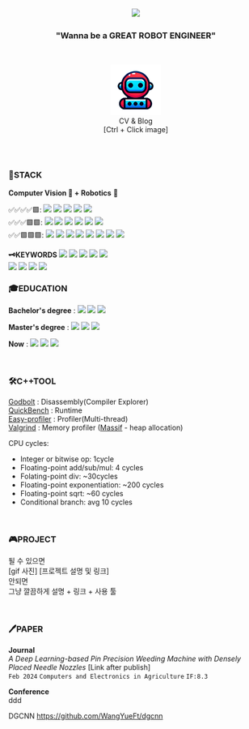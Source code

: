 <!-- <p align=center><img src="https://media.giphy.com/media/bzaNVfR0vPpAcYgcPt/giphy.gif" width="230"> -->
<h3 align="center"><img src="https://media.giphy.com/media/bzaNVfR0vPpAcYgcPt/giphy.gif" width="120"></h3>
<h3 align="center">"Wanna be a GREAT ROBOT ENGINEER"</h3>

<br/>

<p align=center>
         <a href="https://hyungjun-jin.github.io/"><img class="img-blog" src="https://github.com/HyungJun-Jin/HyungJun-Jin.github.io/blob/main/images/favicon/robot_favicon100.png" alt="dd"></a>
         <br/>
         <text>CV & Blog<br/>[Ctrl + Click image]</text>
</p>

<br/>
<br/>

### __💪STACK__
__Computer Vision 👀 + Robotics__ 🤖 <br/>

✅✅✅✅🟩:
<img src="https://img.shields.io/badge/Python-3670A0?style=flat-square&logo=python&logoColor=white" />
<img src="https://img.shields.io/badge/PyTorch-EE4C2C?style=flat-square&logo=PyTorch&logoColor=white">
<img src="https://img.shields.io/badge/TensorFlow-FF6F00?style=flat-square&logo=TensorFlow&logoColor=white">
<img src="https://img.shields.io/badge/Scikit_learn-1e90ff?style=flat-square&logo=Scikitlearn&logoColor=white"/>
<img src="https://img.shields.io/badge/ROS-181717?style=flat-square&logo=ROS&logoColor=white"/>\
✅✅✅🟩🟩:
<img src="https://img.shields.io/badge/C-A8B9CC?style=flat-square&logo=C&logoColor=white"/>
<img src="https://img.shields.io/badge/C++-00599C?style=flat-square&logo=C%2B%2B&logoColor=white"/>
<img src="https://img.shields.io/badge/-Docker-46a2f1?style=flat-square&logo=docker&logoColor=white" />
<img src="https://img.shields.io/badge/Git-F05032?style=flat-square&logo=git&logoColor=white"/>
<img src="https://img.shields.io/badge/GitHub-181717?style=flat-square&logo=GitHub&logoColor=white"/>
<img src="https://img.shields.io/badge/Arduino-008b8b?style=flat-square&logo=arduino&logoColor=white"/>\
✅✅🟩🟩🟩:
<img src="https://img.shields.io/badge/AutoCAD-dc143c?style=flat-square&logo=AutoCAD&logoColor=white"/>
<img src="https://img.shields.io/badge/jQuery-a52a2a?style=flat-square&logo=jquery&logoColor=white"/>
<img src="https://img.shields.io/badge/HTML5-E34F26?style=flat-square&logo=html5&logoColor=white" />
<img src="https://img.shields.io/badge/CSS3-4169e1?style=flat-square&logo=css3&logoColor=white" />
<img src="https://img.shields.io/badge/JavaScript-F7E600?style=flat-square&logo=javascript&logoColor=white"/>
<img src="https://img.shields.io/badge/Photoshop-31A8FF?style=flat-square&logo=Adobe photoshop&logoColor=white"/>
<img src="https://img.shields.io/badge/Illustrator-FF9A00?style=flat-square&logo=Adobe Illustrator&logoColor=white"/>
<img src="https://img.shields.io/badge/Premiere_Pro-9999FF?style=flat-square&logo=Adobe Premiere Pro&logoColor=white"/>
<!-- Keywords -->
__🗝️KEYWORDS__
<img src="https://img.shields.io/badge/Object_Detection-181717?style=flat-square"/> <img src="https://img.shields.io/badge/Semantic_Segmentation-181717?style=flat-square"/> <img src="https://img.shields.io/badge/Face Recognition-181717?style=flat-square"/> <img src="https://img.shields.io/badge/GAN-181717?style=flat-square"/> <img src="https://img.shields.io/badge/NeRF-181717?style=flat-square"/>\
<img src="https://img.shields.io/badge/JetsonBoard_&_RealSenseCAM-181717?style=flat-square"/> <img src="https://img.shields.io/badge/Sensor_Fusion-181717?style=flat-square"/> <img src="https://img.shields.io/badge/Motion_Planning_&_Control-181717?style=flat-square"/> <img src="https://img.shields.io/badge/SLAM-181717?style=flat-square"/>



### __🎓EDUCATION__
<!-- Bachelor's degree -->
__Bachelor's degree__ : <img src="https://img.shields.io/badge/Mechanical_Design_Engineering (NanoBioMechanicalSystem)-181717?style=flat-square"/> <img src="https://img.shields.io/badge/4.09/4.5 (Valedictorian😏)-181717?style=flat-square"/> <img src="https://img.shields.io/badge/JBNU(Korea)-181717?style=flat-square"/>
<!-- Master's degree -->
__Master's degree__ : <img src="https://img.shields.io/badge/Electronics and Information Engineering (Studied AI)-181717?style=flat-square"/> <img src="https://img.shields.io/badge/4.06/4.5-181717?style=flat-square"/> <img src="https://img.shields.io/badge/JBNU(Korea)-181717?style=flat-square"/>
<!-- NOW -->
__Now__ : <img src="https://img.shields.io/badge/Still in the LAB (JBNU)-181717?style=flat-square"/> <img src="https://img.shields.io/badge/Research Assistant, Teaching Assistant and LAB Manager as a Researcher-181717?style=flat-square"/> <img src="https://img.shields.io/badge/I want to escape 🙏-ff0000?style=flat-square"/>

<br/>

### __🛠️C++TOOL__
[Godbolt](https://godbolt.org/) : Disassembly(Compiler Explorer) <br/>
[QuickBench](https://quick-bench.com/) : Runtime <br/>
[Easy-profiler](https://github.com/yse/easy_profiler) : Profiler(Multi-thread) <br/>
[Valgrind](https://valgrind.org/docs/manual/quick-start.html) : Memory profiler ([Massif](https://valgrind.org/docs/manual/ms-manual.html) - heap allocation)


CPU cycles:
- Integer or bitwise op: 1cycle
- Floating-point add/sub/mul: 4 cycles
- Folating-point div: ~30cycles
- Floating-point exponentiation: ~200 cycles
- Floating-point sqrt: ~60 cycles 
- Conditional branch: avg 10 cycles

<br/>

### __🎮PROJECT__
될 수 있으면\
[gif 사진]  [프로젝트 설명 및 링크] \
안되면\
그냥 깔끔하게 설명 + 링크 + 사용 툴

<br/>


### __🖊️PAPER__
__Journal__\
_A Deep Learning-based Pin Precision Weeding Machine with Densely Placed Needle Nozzles_ [Link after publish]\
`Feb 2024` `Computers and Electronics in Agriculture` `IF:8.3`

__Conference__\
ddd




DGCNN https://github.com/WangYueFt/dgcnn






<!--
=================================================================================================================================================================
=================================================================================================================================================================
-->



<!--
### 📁 Paper
├─ 🖊️ Journal
|TITLE|REPO|DOC|JOURNAL|JIF|
|---|:---:|:---:|---|:---:|
|A Deep Learning-based Pin Precision Weeding Machine with Densely Placed Needle Nozzles|-|-|Computers and Electronics in Agriculture|8.3(2023)|

├─ 🤓 Conference
|TITLE|REPO|DOC|CONFERENCE|
|---|:---:|:---:|---|
|A Deep Learning-based Pin Precision Weeding Machine with Densely Placed Needle Nozzles|-|-|Computers and Electronics in Agriculture|
         
## 📁 Project
├─ 👾 Weeding Machine https://github.com/RoBoTics-JHJ/NeedleWeedingRobot.git
├─ 👾 Arduino

## 📁 Program
├─ 🛠️ Useful      
|TITLE|CONTENT|REPO|
|:---:|:---:|:---:|
|bag2rgb| Get RGB images and a video from **'.bag'** file |[🖱️](https://github.com/RoBoTics-JHJ/bag2rgb)|

└─
-->



<!--
프로그램 아이콘
https://github.com/progfay/shields-with-icon
https://velog.io/@hippohami/Git-README-%EA%BE%B8%EB%AF%B8%EA%B8%B0-%EB%B1%83%EC%A7%80-%EB%AA%A8%EC%9D%8C
-->


<!--
```
📁 Project
  ├─ ex
  │  
  ├─📁 ex    
  │  └─ ex
  ├─ ex
```

|TITLE|CONTENT|REPO|
|:---:|:---:|:---:|
|bag2rgb| Get RGB images and a video from **'.bag'** file |[🖱️](https://github.com/RoBoTics-JHJ/bag2rgb)|
-->

<!--
[!NOTE]
[!TIP]
[!IMPORTANT]
[!CAUTION]
[!WARNING]
[!ADMINISTRATION]
[!AVAILABILITY]
[!PREREQUISITES]
[!ERROR]
[!ADMINISTRATION]
[!INFO]
[!SUCCESS]
-->

<!--
**RoBoTics-JHJ/RoBoTics-JHJ** is a ✨ _special_ ✨ repository because its `README.md` (this file) appears on your GitHub profile.

Here are some ideas to get you started:
👉
- 🔭 I’m currently working on ...
- 🌱 I’m currently learning ...
- 👯 I’m looking to collaborate on ...
- 🤔 I’m looking for help with ...
- 💬 Ask me about ...
- 📫 How to reach me: ...
- 😄 Pronouns: ...
- ⚡ Fun fact: ...
-->
